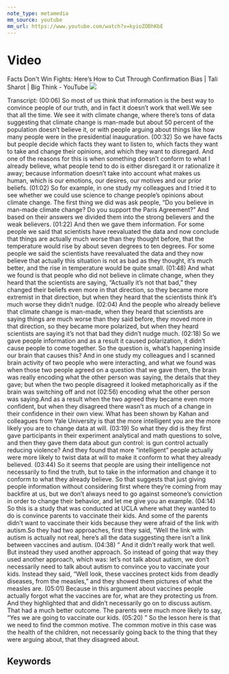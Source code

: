 ```yaml
---
note_type: metamedia
mm_source: youtube
mm_url: https://www.youtube.com/watch?v=kyioZODhKbE
---
```


# Video

Facts Don't Win Fights: Here’s How to Cut Through Confirmation Bias | Tali Sharot | Big Think - YouTube
![](https://www.youtube.com/watch?v=kyioZODhKbE)

Transcript:
(00:06) So most of us think that information is the best way to convince people of our truth, and in fact it doesn’t work that well.We see that all the time. We see it with climate change, where there’s tons of data suggesting that climate change is man-made but about 50 percent of the population doesn’t believe it, or with people arguing about things like how many people were in the presidential inauguration.
(00:32) So we have facts but people decide which facts they want to listen to, which facts they want to take and change their opinions, and which they want to disregard. And one of the reasons for this is when something doesn’t conform to what I already believe, what people tend to do is either disregard it or rationalize it away; because information doesn’t take into account what makes us human, which is our emotions, our desires, our motives and our prior beliefs.
(01:02) So for example, in one study my colleagues and I tried it to see whether we could use science to change people’s opinions about climate change. The first thing we did was ask people, “Do you believe in man-made climate change? Do you support the Paris Agreement?” And based on their answers we divided them into the strong believers and the weak believers.
(01:22) And then we gave them information. For some people we said that scientists have reevaluated the data and now conclude that things are actually much worse than they thought before, that the temperature would rise by about seven degrees to ten degrees. For some people we said the scientists have reevaluated the data and they now believe that actually this situation is not as bad as they thought, it’s much better, and the rise in temperature would be quite small.
(01:48) And what we found is that people who did not believe in climate change, when they heard that the scientists are saying, “Actually it’s not that bad,” they changed their beliefs even more in that direction, so they became more extremist in that direction, but when they heard that the scientists think it’s much worse they didn’t nudge.
(02:04) And the people who already believe that climate change is man-made, when they heard that scientists are saying things are much worse than they said before, they moved more in that direction, so they became more polarized, but when they heard scientists are saying it’s not that bad they didn’t nudge much.
(02:18) So we gave people information and as a result it caused polarization, it didn’t cause people to come together. So the question is, what’s happening inside our brain that causes this? And in one study my colleagues and I scanned brain activity of two people who were interacting, and what we found was when those two people agreed on a question that we gave them, the brain was really encoding what the other person was saying, the details that they gave; but when the two people disagreed it looked metaphorically as if the brain was switching off and not
(02:56) encoding what the other person was saying.And as a result when the two agreed they became even more confident, but when they disagreed there wasn’t as much of a change in their confidence in their own view. What has been shown by Kahan and colleagues from Yale University is that the more intelligent you are the more likely you are to change data at will.
(03:19) So what they did is they first gave participants in their experiment analytical and math questions to solve, and then they gave them data about gun control: is gun control actually reducing violence? And they found that more “intelligent” people actually were more likely to twist data at will to make it conform to what they already believed.
(03:44) So it seems that people are using their intelligence not necessarily to find the truth, but to take in the information and change it to conform to what they already believe. So that suggests that just giving people information without considering first where they’re coming from may backfire at us, but we don’t always need to go against someone’s conviction in order to change their behavior, and let me give you an example.
(04:14) So this is a study that was conducted at UCLA where what they wanted to do is convince parents to vaccinate their kids. And some of the parents didn’t want to vaccinate their kids because they were afraid of the link with autism.So they had two approaches, first they said, “Well the link with autism is actually not real, here’s all the data suggesting there isn’t a link between vaccines and autism.
(04:38) ” And it didn’t really work that well. But instead they used another approach. So instead of going that way they used another approach, which was: let’s not talk about autism, we don’t necessarily need to talk about autism to convince you to vaccinate your kids. Instead they said, “Well look, these vaccines protect kids from deadly diseases, from the measles,” and they showed them pictures of what the measles are.
(05:01) Because in this argument about vaccines people actually forgot what the vaccines are for, what are they protecting us from. And they highlighted that and didn’t necessarily go on to discuss autism. That had a much better outcome. The parents were much more likely to say, “Yes we are going to vaccinate our kids.
(05:20) ” So the lesson here is that we need to find the common motive. The common motive in this case was the health of the children, not necessarily going back to the thing that they were arguing about, that they disagreed about.


## Keywords